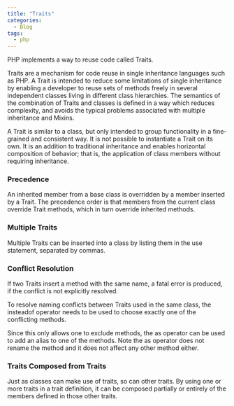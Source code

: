 ```yaml
---
title: "Traits"
categories:
  - Blog
tags:
  - php
---
```


PHP implements a way to reuse code called Traits.

Traits are a mechanism for code reuse in single inheritance languages such as PHP. A Trait is intended to reduce some limitations of single inheritance by enabling a developer to reuse sets of methods freely in several independent classes living in different class hierarchies. The semantics of the combination of Traits and classes is defined in a way which reduces complexity, and avoids the typical problems associated with multiple inheritance and Mixins.

A Trait is similar to a class, but only intended to group functionality in a fine-grained and consistent way. It is not possible to instantiate a Trait on its own. It is an addition to traditional inheritance and enables horizontal composition of behavior; that is, the application of class members without requiring inheritance. 


<h3>Precedence</h3>

An inherited member from a base class is overridden by a member inserted by a Trait. The precedence order is that members from the current class override Trait methods, which in turn override inherited methods. 

<h3>Multiple Traits </h3>

Multiple Traits can be inserted into a class by listing them in the use statement, separated by commas. 

<h3>Conflict Resolution </h3>

If two Traits insert a method with the same name, a fatal error is produced, if the conflict is not explicitly resolved.

To resolve naming conflicts between Traits used in the same class, the insteadof operator needs to be used to choose exactly one of the conflicting methods.

Since this only allows one to exclude methods, the as operator can be used to add an alias to one of the methods. Note the as operator does not rename the method and it does not affect any other method either. 

<h3>Traits Composed from Traits </h3>

Just as classes can make use of traits, so can other traits. By using one or more traits in a trait definition, it can be composed partially or entirely of the members defined in those other traits. 